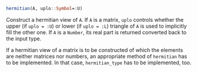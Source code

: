 ```julia
hermitian(A, uplo::Symbol=:U)
```

Construct a hermitian view of `A`. If `A` is a matrix, `uplo` controls whether the upper (if `uplo = :U`) or lower (if `uplo = :L`) triangle of `A` is used to implicitly fill the other one. If `A` is a `Number`, its real part is returned converted back to the input type.

If a hermitian view of a matrix is to be constructed of which the elements are neither matrices nor numbers, an appropriate method of `hermitian` has to be implemented. In that case, `hermitian_type` has to be implemented, too.
